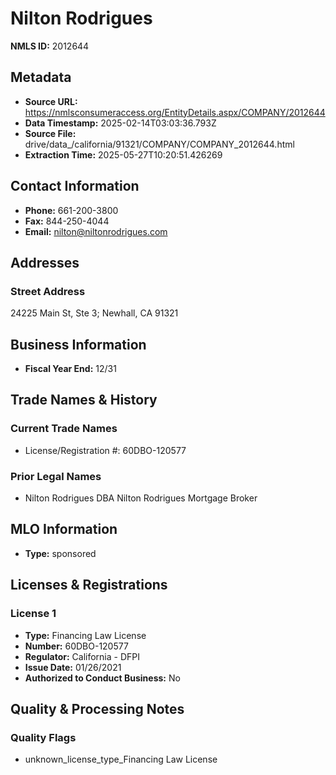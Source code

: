 # Nilton Rodrigues

**NMLS ID:** 2012644

## Metadata
- **Source URL:** https://nmlsconsumeraccess.org/EntityDetails.aspx/COMPANY/2012644
- **Data Timestamp:** 2025-02-14T03:03:36.793Z
- **Source File:** drive/data_/california/91321/COMPANY/COMPANY_2012644.html
- **Extraction Time:** 2025-05-27T10:20:51.426269

## Contact Information
- **Phone:** 661-200-3800
- **Fax:** 844-250-4044
- **Email:** nilton@niltonrodrigues.com

## Addresses
### Street Address
24225 Main St, Ste 3; Newhall, CA 91321

## Business Information
- **Fiscal Year End:** 12/31

## Trade Names & History
### Current Trade Names
- License/Registration #: 60DBO-120577

### Prior Legal Names
- Nilton Rodrigues DBA Nilton Rodrigues Mortgage Broker

## MLO Information
- **Type:** sponsored

## Licenses & Registrations

### License 1
- **Type:** Financing Law License
- **Number:** 60DBO-120577
- **Regulator:** California - DFPI
- **Issue Date:** 01/26/2021
- **Authorized to Conduct Business:** No

## Quality & Processing Notes
### Quality Flags
- unknown_license_type_Financing Law License

